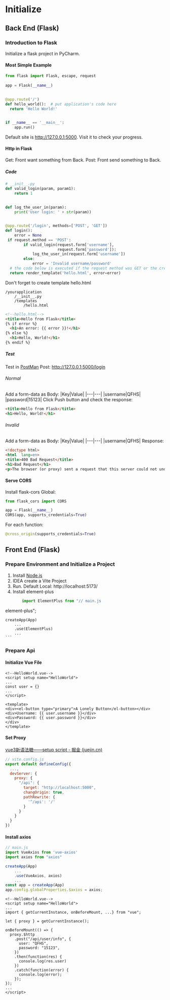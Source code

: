 # Initialize
## Back End (Flask)
### Introduction to Flask
Initialize a flask project in PyCharm.
#### Most Simple Example
```Python
from flask import Flask, escape, request  
  
app = Flask(__name__)  
  
  
@app.route('/')  
def hello_world():  # put application's code here  
  return 'Hello World!'  


if __name__ == '__main__':  
    app.run()
```

Default site is http://127.0.0.1:5000. Visit it to check your progress.

#### Http in Flask
Get: Front want something from Back.
Post: Front send something to Back.
##### Code
```python
# __init__.py
def valid_login(param, param1):  
    return 1  
  
  
def log_the_user_in(param):  
    print('User login: ' + str(param))  


@app.route('/login', methods=['POST', 'GET'])  
def login():  
    error = None  
 if request.method == 'POST':  
        if valid_login(request.form['username'],  
                       request.form['password']):  
            log_the_user_in(request.form['username'])  
        else:  
            error = 'Invalid username/password'  
  # the code below is executed if the request method was GET or the credentials were invalid  
  return render_template('hello.html', error=error)
```
Don't forget to create template hello.html
```
/yourapplication
    /__init__.py
    /templates
        /hello.html
```
```html
<!--hello.html-->
<title>Hello from Flask</title>  
{% if error %}  
  <h1>An error: {{ error }}!</h1>  
{% else %}  
  <h1>Hello, World!</h1>  
{% endif %}
```
##### Test
Test in [PostMan](https://www.postman.com/downloads/?_sm_byp=iVVj3HsMQRFr4rFM)
Post: http://127.0.0.1:5000/login
###### Normal
Add a form-data as Body: 
|Key|Value|
|---|---|
|username|QFHS|
|password|15123|
Click Push button and check the response:
```html
<title>Hello from Flask</title>
<h1>Hello, World!</h1>
```
###### Invalid
Add a form-data as Body: 
|Key|Value|
|---|---|
|username|QFHS|
Response:
```html
<!doctype html>
<html  lang=en>
<title>400 Bad Request</title>
<h1>Bad Request</h1>
<p>The browser (or proxy) sent a request that this server could not understand.</p>
```
#### Serve CORS
Install flask-cors
Global:
```python
from flask_cors import CORS

app = Flask(__name__)
CORS(app, supports_credentials=True)
```
For each function:
```python	
@cross_origin(supports_credentials=True)
```
## Front End (Flask)
### Prepare Environment and Initialize a Project
1. Install [Node.js](https://nodejs.org/en/download/)
2. IDEA create a Vite Project
3. Run. Default  Local:   http://localhost:5173/
4. Install element-plus
	```js
		import ElementPlus from "// main.js
element-plus";
	
	createApp(App)
		...
	    .use(ElementPlus)
	    ...
	```
### Prepare Api
#### Initialize Vue File

```vue
<!--HelloWorld.vue-->
<script setup name="HelloWorld">
...
const user = {}
...
</script>

<template>
<div><el-button type="primary">A Lonely Button</el-button></div>
<div>Username: {{ user.username }}</div>  
<div>Password: {{ user.password }}</div>
</div>
</template>
```
#### Set Proxy
[vue3新语法糖——setup script - 掘金 (juejin.cn)](https://juejin.cn/post/6944190150406570020)
```js
// vite.config.js
export default defineConfig({  
  ...,
  devServer: {
    proxy: {
      "/api": {
        target: "http://localhost:5000",
        changOrigin: true,
        pathRewrite: {
          '^/api': '/'
        }
      }
    }
  }
})
```
#### Install axios
```js
// main.js
import VueAxios from 'vue-axios'
import axios from "axios"

createApp(App)
	...
    .use(VueAxios, axios)
    ...
const app = createApp(App)  
app.config.globalProperties.$axios = axios;
```
```vue
<!--HelloWorld.vue-->
<script setup name="HelloWorld">
...
import { getCurrentInstance, onBeforeMount, ...} from "vue";  
  
let { proxy } = getCurrentInstance();  
  
onBeforeMount(() => {  
  proxy.$http  
    .post("/api/user/info", {  
      user: "QFHS",  
      password: "15123",  
    })  
    .then(function(res) {  
      console.log(res.user)  
    })  
    .catch(function(error) {  
      console.log(error);  
    });  
});
...
</script>
```